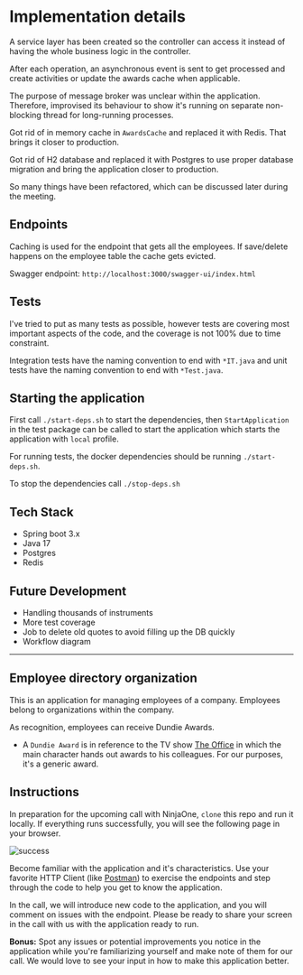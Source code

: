 # Implementation details

A service layer has been created so the controller can access it instead of having the whole business logic in the controller.

After each operation, an asynchronous event is sent to get processed and create activities or update the awards cache when applicable.

The purpose of message broker was unclear within the application. Therefore, improvised its behaviour to show it's running on separate non-blocking thread for long-running processes.

Got rid of in memory cache in `AwardsCache` and replaced it with Redis. That brings it closer to production.

Got rid of H2 database and replaced it with Postgres to use proper database migration and bring the application closer to production.

So many things have been refactored, which can be discussed later during the meeting.

## Endpoints

Caching is used for the endpoint that gets all the employees. If save/delete happens on the employee table the cache gets evicted.

Swagger endpoint: `http://localhost:3000/swagger-ui/index.html`

## Tests

I've tried to put as many tests as possible, however tests are covering most important aspects of the code, and the coverage is not 100% due to time constraint.

Integration tests have the naming convention to end with `*IT.java` and unit tests have the naming convention to end with `*Test.java`.

## Starting the application

First call `./start-deps.sh` to start the dependencies, then `StartApplication` in the test package can be called to start the application which starts the application with `local` profile.

For running tests, the docker dependencies should be running `./start-deps.sh`.

To stop the dependencies call `./stop-deps.sh`

## Tech Stack

- Spring boot 3.x
- Java 17
- Postgres
- Redis

## Future Development

- Handling thousands of instruments
- More test coverage
- Job to delete old quotes to avoid filling up the DB quickly
- Workflow diagram


---------
## Employee directory organization

This is an application for managing employees of a company. Employees belong to organizations within the company.

As recognition, employees can receive Dundie Awards.

* A `Dundie Award` is in reference to the TV show [The Office](https://en.wikipedia.org/wiki/The_Dundies) in which the main character hands out awards to his colleagues. For our purposes, it's a generic award.

## Instructions

In preparation for the upcoming call with NinjaOne, `clone` this repo and run it locally. If everything runs successfully, you will see the following page in your browser.

![success](success.png)

Become familiar with the application and it's characteristics. Use your favorite HTTP Client (like [Postman](https://www.postman.com/)) to exercise the endpoints and step through the code to help you get to know the application.

In the call, we will introduce new code to the application, and you will comment on issues with the endpoint. Please be ready to share your screen in the call with us with the application ready to run.

**Bonus:** Spot any issues or potential improvements you notice in the application while you're familiarizing yourself and make note of them for our call. We would love to see your input in how to make this application better.
